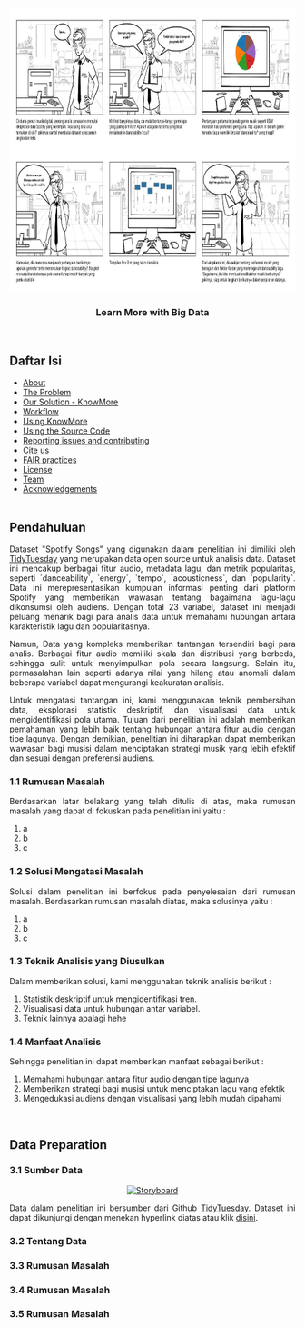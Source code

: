 <!-- HEADER -->
<br />
<p align="center">
  <a href="#">
    <img src="Assets/StoryBoard.jpg" alt="Storyboard" height="500">
  </a>
  <br/>
  <h3 align="center">
    Learn More with Big Data
  </h3>
  <br/>
</p>

<!--Daftar Isi-->
## Daftar Isi

* [About](#about)
* [The Problem](#the-problem)
* [Our Solution - KnowMore](#our-solution---knowmore)
* [Workflow](#workflow)
* [Using KnowMore](#using-knowmore)
* [Using the Source Code](#using-the-source-code)
* [Reporting issues and contributing](#reporting-issues-and-contributing)
* [Cite us](#cite-us)
* [FAIR practices](#fair-practices)
* [License](#license)
* [Team](#team)
* [Acknowledgements](#acknowledgements)
<br><br>

<!--PENDAHULUAN-->
## Pendahuluan
<div align='justify'>
Dataset "Spotify Songs" yang digunakan dalam penelitian ini dimiliki oleh <a href='https://github.com/rfordatascience/tidytuesday/blob/main/data/2020/2020-01-21/readme.md'>TidyTuesday<a/> yang merupakan data open source untuk analisis data. Dataset ini mencakup berbagai fitur audio, metadata lagu, dan metrik popularitas, seperti `danceability`, `energy`, `tempo`, `acousticness`, dan `popularity`. Data ini merepresentasikan kumpulan informasi penting dari platform Spotify yang memberikan wawasan tentang bagaimana lagu-lagu dikonsumsi oleh audiens. Dengan total 23 variabel, dataset ini menjadi peluang menarik bagi para analis data untuk memahami hubungan antara karakteristik lagu dan popularitasnya.
<br>

Namun, Data yang kompleks memberikan tantangan tersendiri bagi para analis. Berbagai fitur audio memiliki skala dan distribusi yang berbeda, sehingga sulit untuk menyimpulkan pola secara langsung. Selain itu, permasalahan lain seperti adanya nilai yang hilang atau anomali dalam beberapa variabel dapat mengurangi keakuratan analisis.
<br>

Untuk mengatasi tantangan ini, kami menggunakan teknik pembersihan data, eksplorasi statistik deskriptif, dan visualisasi data untuk mengidentifikasi pola utama. Tujuan dari penelitian ini adalah memberikan pemahaman yang lebih baik tentang hubungan antara fitur audio dengan tipe lagunya. Dengan demikian, penelitian ini diharapkan dapat memberikan wawasan bagi musisi dalam menciptakan strategi musik yang lebih efektif dan sesuai dengan preferensi audiens.
<br>

### 1.1 Rumusan Masalah
Berdasarkan latar belakang yang telah ditulis di atas, maka rumusan masalah yang dapat di fokuskan pada penelitian ini yaitu :
1. a
2. b
3. c

### 1.2 Solusi Mengatasi Masalah
Solusi dalam penelitian ini berfokus pada penyelesaian dari rumusan masalah. Berdasarkan rumusan masalah diatas, maka solusinya yaitu :
1. a
2. b
3. c

### 1.3 Teknik Analisis yang Diusulkan
Dalam memberikan solusi, kami menggunakan teknik analisis berikut :
1. Statistik deskriptif untuk mengidentifikasi tren.
2. Visualisasi data untuk hubungan antar variabel.
3. Teknik lainnya apalagi hehe

### 1.4 Manfaat Analisis
Sehingga penelitian ini dapat memberikan manfaat sebagai berikut :
1. Memahami hubungan antara fitur audio dengan tipe lagunya
2. Memberikan strategi bagi musisi untuk menciptakan lagu yang efektik
3. Mengedukasi audiens dengan visualisasi yang lebih mudah dipahami

<div/>
<br>

<!--DATA PREPARATION-->
## Data Preparation
<div align='justify'>

### 3.1 Sumber Data
<p align='center'>
<a href="#" align='center'>
    <img src="https://camo.githubusercontent.com/77e4a074311b53e10682a43b1385ca71ca7701136dcd9817602be08ff50c2ffe/68747470733a2f2f696d616765732e756e73706c6173682e636f6d2f70686f746f2d313439353433343934323231342d3962353235626261373465393f69786c69623d72622d312e322e3126697869643d65794a6863484266615751694f6a45794d446439266175746f3d666f726d6174266669743d63726f7026773d3133353026713d3830" alt="Storyboard" height="300">
  </a>
<p/>


Data dalam penelitian ini bersumber dari Github <a href='https://github.com/rfordatascience/tidytuesday/blob/main/data/2020/2020-01-21/readme.md'>TidyTuesday<a/>. Dataset ini dapat dikunjungi dengan menekan hyperlink diatas atau klik <a href='https://github.com/rfordatascience/tidytuesday/blob/main/data/2020/2020-01-21/readme.md'>disini<a/>.

### 3.2 Tentang Data

### 3.3 Rumusan Masalah
### 3.4 Rumusan Masalah
### 3.5 Rumusan Masalah
<div/>